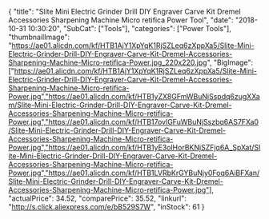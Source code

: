 {
	"title": "Slite Mini Electric Grinder Drill DIY Engraver Carve Kit Dremel Accessories Sharpening Machine Micro retifica Power Tool",
	"date": "2018-10-31 10:30:20",
	"SubCat": ["Tools"],
	"categories": ["Power Tools"],
	"thumbnailImage": "https://ae01.alicdn.com/kf/HTB1AjY1XpYqK1RjSZLeq6zXppXa5/Slite-Mini-Electric-Grinder-Drill-DIY-Engraver-Carve-Kit-Dremel-Accessories-Sharpening-Machine-Micro-retifica-Power.jpg_220x220.jpg",
	"BigImage": ["https://ae01.alicdn.com/kf/HTB1AjY1XpYqK1RjSZLeq6zXppXa5/Slite-Mini-Electric-Grinder-Drill-DIY-Engraver-Carve-Kit-Dremel-Accessories-Sharpening-Machine-Micro-retifica-Power.jpg","https://ae01.alicdn.com/kf/HTB1yZX8GFmWBuNjSspdq6zugXXam/Slite-Mini-Electric-Grinder-Drill-DIY-Engraver-Carve-Kit-Dremel-Accessories-Sharpening-Machine-Micro-retifica-Power.jpg","https://ae01.alicdn.com/kf/HTB17ovlGFuWBuNjSszbq6AS7FXa0/Slite-Mini-Electric-Grinder-Drill-DIY-Engraver-Carve-Kit-Dremel-Accessories-Sharpening-Machine-Micro-retifica-Power.jpg","https://ae01.alicdn.com/kf/HTB1yE3olHorBKNjSZFjq6A_SpXat/Slite-Mini-Electric-Grinder-Drill-DIY-Engraver-Carve-Kit-Dremel-Accessories-Sharpening-Machine-Micro-retifica-Power.jpg","https://ae01.alicdn.com/kf/HTB1LVRbKrGYBuNjy0Foq6AiBFXan/Slite-Mini-Electric-Grinder-Drill-DIY-Engraver-Carve-Kit-Dremel-Accessories-Sharpening-Machine-Micro-retifica-Power.jpg"],
	"actualPrice": 34.52,
	"comparePrice": 35.52,
	"linkurl": "http://s.click.aliexpress.com/e/bB529S7W",
	"inStock": 61
}

